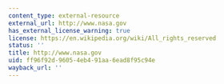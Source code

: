 ```yaml
---
content_type: external-resource
external_url: http://www.nasa.gov
has_external_license_warning: true
license: https://en.wikipedia.org/wiki/All_rights_reserved
status: ''
title: http://www.nasa.gov
uid: ff96f92d-9605-4eb4-91aa-6ead8f95c94e
wayback_url: ''
---
```

